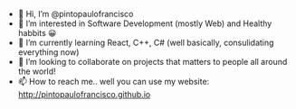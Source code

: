 - 👋 Hi, I’m @pintopaulofrancisco
- 👀 I’m interested in Software Development (mostly Web) and Healthy habbits 😀
- 🌱 I’m currently learning React, C++, C# (well basically, consulidating everything now)
- 💞️ I’m looking to collaborate on projects that matters to people all around the world!
- 📫 How to reach me.. well you can use my website: http://pintopaulofrancisco.github.io

<!---
pintopaulofrancisco/pintopaulofrancisco is a ✨ special ✨ repository because its `README.md` (this file) appears on your GitHub profile.
You can click the Preview link to take a look at your changes.
--->
